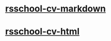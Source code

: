 # [rsschool-cv-markdown](https://github.com/B1UR4y/rsschool-cv/blob/gh-pages/cv)
# [rsschool-cv-html](https://github.com/B1UR4y/rsschool-cv/blob/gh-pages/)
